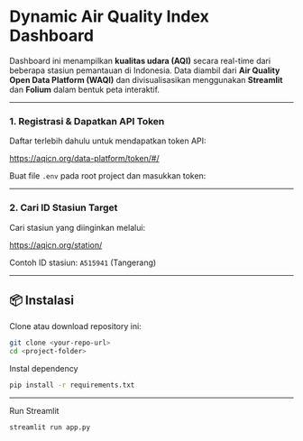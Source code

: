# Dynamic Air Quality Index Dashboard

Dashboard ini menampilkan **kualitas udara (AQI)** secara real-time dari beberapa stasiun pemantauan di Indonesia. Data diambil dari **Air Quality Open Data Platform (WAQI)** dan divisualisasikan menggunakan **Streamlit** dan **Folium** dalam bentuk peta interaktif.

---

### 1. Registrasi & Dapatkan API Token
Daftar terlebih dahulu untuk mendapatkan token API:

https://aqicn.org/data-platform/token/#/

Buat file `.env` pada root project dan masukkan token:

--- 


### 2. Cari ID Stasiun Target
Cari stasiun yang diinginkan melalui:

https://aqicn.org/station/

Contoh ID stasiun: `A515941` (Tangerang)

---

## 📦 Instalasi

Clone atau download repository ini:

```sh
git clone <your-repo-url>
cd <project-folder>
```

Instal dependency
```sh
pip install -r requirements.txt
```

---

Run Streamlit
```sh
streamlit run app.py
```
